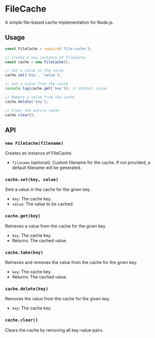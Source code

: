 # FileCache

A simple file-based cache implementation for Node.js.

<!--## Installation

```shell
npm install file-cache
```-->

## Usage

```javascript
const FileCache = require('file-cache');

// Create a new instance of FileCache
const cache = new FileCache();

// Set a value in the cache
cache.set('key', 'value');

// Get a value from the cache
console.log(cache.get('key')); // Output: value

// Remove a value from the cache
cache.delete('key');

// Clear the entire cache
cache.clear();
```

## API

### `new FileCache(filename)`

Creates an instance of FileCache.

- `filename` (optional): Custom filename for the cache. If not provided, a default filename will be generated.

### `cache.set(key, value)`

Sets a value in the cache for the given key.

- `key`: The cache key.
- `value`: The value to be cached.

### `cache.get(key)`

Retrieves a value from the cache for the given key.

- `key`: The cache key.
- Returns: The cached value.

### `cache.take(key)`

Retrieves and removes the value from the cache for the given key.

- `key`: The cache key.
- Returns: The cached value.

### `cache.delete(key)`

Removes the value from the cache for the given key.

- `key`: The cache key.

### `cache.clear()`

Clears the cache by removing all key-value pairs.
